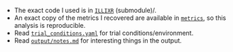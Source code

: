- The exact code I used is in [`ILLIXR`](./ILLIXR) (submodule)/.
- An exact copy of the metrics I recovered are available in [`metrics`](./metrics), so this analysis is reproducible.
- Read [`trial_conditions.yaml`](./trial_conditions.yaml) for trial conditions/environment.
- Read [`output/notes.md`](./output/) for interesting things in the output.
